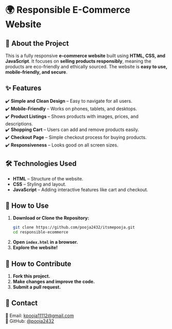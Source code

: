 # 🌍 Responsible E-Commerce Website  

## 📌 About the Project  
This is a fully responsive **e-commerce website** built using **HTML, CSS, and JavaScript**. It focuses on **selling products responsibly**, meaning the products are eco-friendly and ethically sourced. The website is **easy to use, mobile-friendly, and secure**.  

## ✨ Features  
✔️ **Simple and Clean Design** – Easy to navigate for all users.  
✔️ **Mobile-Friendly** – Works on phones, tablets, and desktops.  
✔️ **Product Listings** – Shows products with images, prices, and descriptions.  
✔️ **Shopping Cart** – Users can add and remove products easily.  
✔️ **Checkout Page** – Simple checkout process for buying products.  
✔️ **Responsiveness** – Looks good on all screen sizes.  

## 🛠️ Technologies Used  
- **HTML** – Structure of the website.  
- **CSS** – Styling and layout.  
- **JavaScript** – Adding interactive features like cart and checkout.  

## 🚀 How to Use  
1. **Download or Clone the Repository:**  
   ```bash
   git clone https://github.com/pooja2432/itsmepooja.git
   cd responsible-ecommerce
   ```  
2. **Open `index.html` in a browser.**  
3. **Explore the website!**  

## 🎯 How to Contribute  
1. **Fork this project.**  
2. **Make changes and improve the code.**  
3. **Submit a pull request.**  

## 📩 Contact  
📧 Email: kpooja11112@gmail.com  
🔗 GitHub: [@pooja2432](https://github.com/pooja2432)  

